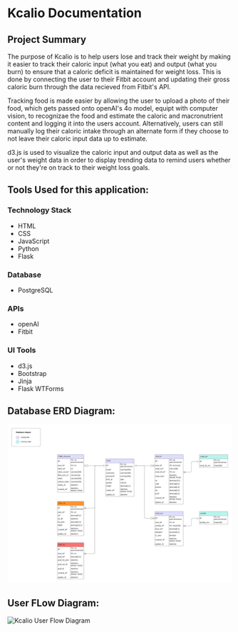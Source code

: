 # Kcalio Documentation

## Project Summary
The purpose of Kcalio is to help users lose and track their weight by making it easier to track their caloric input (what you eat) and output (what you burn) to ensure that a caloric deficit is maintained for weight loss. This is done by connecting the user to their Fitbit account and updating their gross caloric burn through the data recieved from Fitbit's API.
 
Tracking food is made easier by allowing the user to upload a photo of their food, which gets passed onto openAI's 4o model, equipt with computer vision, to recognizae the food and estimate the caloric and macronutrient content and logging it into the users account. Alternatively, users can still manually log their caloric intake through an alternate form if they choose to not leave their caloric input data up to estimate.

d3.js is used to visualize the caloric input and output data as well as the user's weight data in order to display trending data to remind users whether or not they're on track to their weight loss goals.

## Tools Used for this application:

### Technology Stack
- HTML
- CSS
- JavaScript
- Python
- Flask

### Database
- PostgreSQL

### APIs
- openAI
- Fitbit

### UI Tools
- d3.js
- Bootstrap
- Jinja
- Flask WTForms

## Database ERD Diagram:
![Kcalio ERD Diagram](/static/images/kcalio%20ERD.jpeg "Kcalio ERD Diagram")

## User FLow Diagram:
![Kcalio User Flow Diagram](static/images/Kcalio%20User%20Flow.jpg "Kcalio User Flow Diagram")